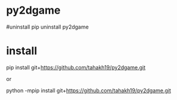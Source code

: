 # py2dgame

#uninstall
pip uninstall py2dgame

# install
pip install git+https://github.com/tahakh19/py2dgame.git 

or 

python -mpip install git+https://github.com/tahakh19/py2dgame.git 
